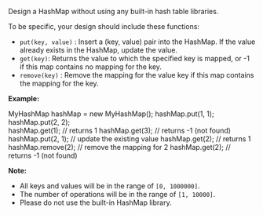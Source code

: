 
Design a HashMap without using any built-in hash table libraries.

To be specific, your design should include these functions:

-   `put(key, value)`  : Insert a (key, value) pair into the HashMap. If the value already exists in the HashMap, update the value.
-   `get(key)`: Returns the value to which the specified key is mapped, or -1 if this map contains no mapping for the key.
-   `remove(key)`  : Remove the mapping for the value key if this map contains the mapping for the key.


**Example:**

MyHashMap hashMap = new MyHashMap();
hashMap.put(1, 1);          
hashMap.put(2, 2);         
hashMap.get(1);            // returns 1
hashMap.get(3);            // returns -1 (not found)
hashMap.put(2, 1);          // update the existing value
hashMap.get(2);            // returns 1
hashMap.remove(2);          // remove the mapping for 2
hashMap.get(2);            // returns -1 (not found)


**Note:**

-   All keys and values will be in the range of  `[0, 1000000]`.
-   The number of operations will be in the range of `[1, 10000]`.
-   Please do not use the built-in HashMap library.